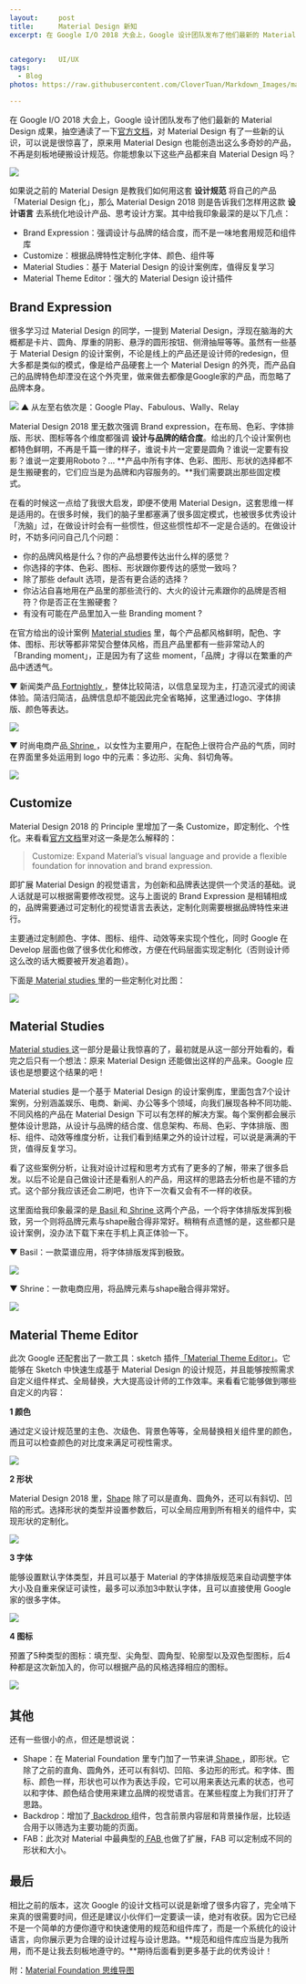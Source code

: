```yaml
---
layout:     post
title:      Material Design 新知
excerpt: 在 Google I/O 2018 大会上，Google 设计团队发布了他们最新的 Material Design 成果，抽空通读了一下官方文档，对Material Design 有了一些新的认识...


category:	UI/UX
tags:
  - Blog
photos: https://raw.githubusercontent.com/CloverTuan/Markdown_Images/master/material-design/md-cover.jpg

---
```


在 Google I/O 2018 大会上，Google 设计团队发布了他们最新的 Material Design 成果，抽空通读了一下[官方文档](https://material.io/design)，对 Material Design 有了一些新的认识，可以说是很惊喜了，原来用 Material Design 也能创造出这么多奇妙的产品，不再是刻板地硬搬设计规范。你能想象以下这些产品都来自 Material Design 吗？

![](https://raw.githubusercontent.com/CloverTuan/Markdown_Images/master/material-design/md1.jpg)

如果说之前的 Material Design 是教我们如何用这套 **设计规范** 将自己的产品「Material Design 化」，那么 Material Design 2018 则是告诉我们怎样用这款 **设计语言** 去系统化地设计产品、思考设计方案。其中给我印象最深的是以下几点：

* Brand Expression：强调设计与品牌的结合度，而不是一味地套用规范和组件库
* Customize：根据品牌特性定制化字体、颜色、组件等
* Material Studies：基于 Material Design 的设计案例库，值得反复学习
* Material Theme Editor：强大的 Material Design 设计插件

## Brand Expression

很多学习过 Material Design 的同学，一提到 Material Design，浮现在脑海的大概都是卡片、圆角、厚重的阴影、悬浮的圆形按钮、侧滑抽屉等等。虽然有一些基于 Material Design 的设计案例，不论是线上的产品还是设计师的redesign，但大多都是类似的模式，像是给产品硬套上一个 Material Design 的外壳，而产品自己的品牌特色却湮没在这个外壳里，做来做去都像是Google家的产品，而忽略了品牌本身。

![](https://raw.githubusercontent.com/CloverTuan/Markdown_Images/master/material-design/brand-expression-1.jpg)
▲ 从左至右依次是：Google Play、Fabulous、Wally、Relay

Material Design 2018 里无数次强调 Brand expression，在布局、色彩、字体排版、形状、图标等各个维度都强调 **设计与品牌的结合度**。给出的几个设计案例也都特色鲜明，不再是千篇一律的样子，谁说卡片一定要是圆角？谁说一定要有投影？谁说一定要用Roboto？... **产品中所有字体、色彩、图形、形状的选择都不是生搬硬套的，它们应当是为品牌和内容服务的。**我们需要跳出那些固定模式。

在看的时候这一点给了我很大启发，即便不使用 Material Design，这套思维一样是适用的。在很多时候，我们的脑子里都塞满了很多固定模式，也被很多优秀设计「洗脑」过，在做设计时会有一些惯性，但这些惯性却不一定是合适的。在做设计时，不妨多问问自己几个问题：

* 你的品牌风格是什么？你的产品想要传达出什么样的感觉？
* 你选择的字体、色彩、图标、形状跟你要传达的感觉一致吗？
* 除了那些 default 选项，是否有更合适的选择？
* 你沾沾自喜地用在产品里的那些流行的、大火的设计元素跟你的品牌是否相符？你是否正在生搬硬套？
* 有没有可能在产品里加入一些 Branding moment ?

在官方给出的设计案例 [Material studies](https://material.io/design/material-studies/about-our-material-studies.html) 里，每个产品都风格鲜明，配色、字体、图标、形状等都非常契合整体风格，而且产品里都有一些非常动人的「Branding moment」，正是因为有了这些 moment，「品牌」才得以在繁重的产品中透透气。

▼ 新闻类产品[ Fortnightly ](https://material.io/design/material-studies/fortnightly.html)，整体比较简洁，以信息呈现为主，打造沉浸式的阅读体验。简洁归简洁，品牌信息却不能因此完全省略掉，这里通过logo、字体排版、颜色等表达。

![](https://raw.githubusercontent.com/CloverTuan/Markdown_Images/master/material-design/brand-expression-3.jpg)

▼ 时尚电商产品[ Shrine ](https://material.io/design/material-studies/shrine.html)，以女性为主要用户，在配色上很符合产品的气质，同时在界面里多处运用到 logo 中的元素：多边形、尖角、斜切角等。

![](https://raw.githubusercontent.com/CloverTuan/Markdown_Images/master/material-design/brand-expression-2.jpg)

## Customize
Material Design 2018 的 Principle 里增加了一条 Customize，即定制化、个性化。来看看[官方文档](https://material.io/design/introduction/#principles)里对这一条是怎么解释的：

> Customize: Expand Material’s visual language and provide a flexible foundation for innovation and brand expression.

即扩展 Material Design 的视觉语言，为创新和品牌表达提供一个灵活的基础。说人话就是可以根据需要修改视觉。这与上面说的 Brand Expression 是相辅相成的，品牌需要通过可定制化的视觉语言去表达，定制化则需要根据品牌特性来进行。

主要通过定制颜色、字体、图标、组件、动效等来实现个性化，同时 Google 在 Develop 层面也做了很多优化和修改，方便在代码层面实现定制化（否则设计师这么改的话大概要被开发追着跑）。

下面是[ Material studies ](https://material.io/design/material-studies/about-our-material-studies.html)里的一些定制化对比图：

![](https://raw.githubusercontent.com/CloverTuan/Markdown_Images/master/material-design/customize-1.jpg)

## Material Studies
[Material studies ](https://material.io/design/material-studies/about-our-material-studies.html)这一部分是最让我惊喜的了，最初就是从这一部分开始看的，看完之后只有一个想法：原来 Material Design 还能做出这样的产品来。Google 应该也是想要这个结果的吧！

Material studies 是一个基于 Material Design 的设计案例库，里面包含7个设计案例，分别涵盖娱乐、电商、新闻、办公等多个领域，向我们展现各种不同功能、不同风格的产品在 Material Design 下可以有怎样的解决方案。每个案例都会展示整体设计思路，从设计与品牌的结合度、信息架构、布局、色彩、字体排版、图标、组件、动效等维度分析，让我们看到结果之外的设计过程，可以说是满满的干货，值得反复学习。

看了这些案例分析，让我对设计过程和思考方式有了更多的了解，带来了很多启发。以后不论是自己做设计还是看别人的产品，用这样的思路去分析也是不错的方式。这个部分我应该还会二刷吧，也许下一次看又会有不一样的收获。

这里面给我印象最深的是[ Basil ](https://material.io/design/material-studies/basil.html)和[ Shrine ](https://material.io/design/material-studies/shrine.html)这两个产品，一个将字体排版发挥到极致，另一个则将品牌元素与shape融合得非常好。稍稍有点遗憾的是，这些都只是设计案例，没办法下载下来在手机上真正体验一下。

▼ Basil：一款菜谱应用，将字体排版发挥到极致。

![](https://raw.githubusercontent.com/CloverTuan/Markdown_Images/master/material-design/material-study-1.jpg)

▼ Shrine：一款电商应用，将品牌元素与shape融合得非常好。

![](https://raw.githubusercontent.com/CloverTuan/Markdown_Images/master/material-design/material-study-2.jpg)

## Material Theme Editor
此次 Google 还配套出了一款工具：sketch 插件[「Material Theme Editor」](https://material.io/tools/theme-editor/)。它能够在 Sketch 中快速生成基于 Material Design 的设计规范，并且能够按照需求自定义组件样式、全局替换，大大提高设计师的工作效率。来看看它能够做到哪些自定义的内容：

**1 颜色**

通过定义设计规范里的主色、次级色、背景色等等，全局替换相关组件里的颜色，而且可以检查颜色的对比度来满足可视性需求。

![](https://raw.githubusercontent.com/CloverTuan/Markdown_Images/master/material-design/mte-1.jpg)

**2 形状**

Material Design 2018 里，[Shape](https://material.io/design/shape/about-shape.html) 除了可以是直角、圆角外，还可以有斜切、凹陷的形式。选择形状的类型并设置参数后，可以全局应用到所有相关的组件中，实现形状的定制化。

![](https://raw.githubusercontent.com/CloverTuan/Markdown_Images/master/material-design/mte-2.jpg)

**3 字体**

能够设置默认字体类型，并且可以基于 Material 的字体排版规范来自动调整字体大小及自重来保证可读性，最多可以添加3中默认字体，且可以直接使用 Google 家的很多字体。

![](https://raw.githubusercontent.com/CloverTuan/Markdown_Images/master/material-design/mte-3.jpg)

**4 图标**

预置了5种类型的图标：填充型、尖角型、圆角型、轮廓型以及双色型图标，后4种都是这次新加入的，你可以根据产品的风格选择相应的图标。

![](https://raw.githubusercontent.com/CloverTuan/Markdown_Images/master/material-design/mte-4.jpg)

## 其他
还有一些很小的点，但还是想说说：

* Shape：在 Material Foundation 里专门加了一节来讲[ Shape ](https://material.io/design/shape/about-shape.html)，即形状。它除了之前的直角、圆角外，还可以有斜切、凹陷、多边形的形式。和字体、图标、颜色一样，形状也可以作为表达手段，它可以用来表达元素的状态，也可以和字体、颜色结合使用来建立品牌的视觉语言。在某些程度上为我们打开了思路。
* Backdrop：增加了[ Backdrop ](https://material.io/design/components/backdrop.html#)组件，包含前景内容层和背景操作层，比较适合用于以筛选为主要功能的页面。
* FAB：此次对 Material 中最典型的[ FAB ](https://material.io/design/components/buttons-floating-action-button.html)也做了扩展，FAB 可以定制成不同的形状和大小。

## 最后
相比之前的版本，这次 Google 的设计文档可以说是新增了很多内容了，完全啃下来真的很需要时间，但还是建议小伙伴们一定要读一读，绝对有收获。因为它已经不是一个简单的方便你遵守和快速使用的规范和组件库了，而是一个系统化的设计语言，向你展示更为合理的设计过程与设计思路。**规范和组件库应当是为我所用，而不是让我去刻板地遵守的。**期待后面看到更多基于此的优秀设计！

附：[Material Foundation 思维导图](https://raw.githubusercontent.com/CloverTuan/Markdown_Images/master/material-design/Material%20Design%20Part2-Material%20Foundation.jpg)

